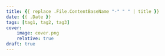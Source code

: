 ```yaml
---
title: {{ replace .File.ContentBaseName "-" " " | title }}
date: {{ .Date }}
tags: [tag1, tag2, tag3]
cover:
    image: cover.png
    relative: true
draft: true
---
```

